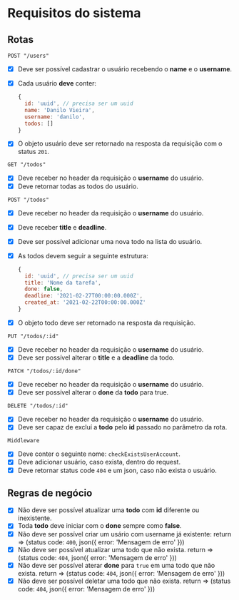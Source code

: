 # Requisitos do sistema

## Rotas

`POST "/users"`

- [x] Deve ser possível cadastrar o usuário recebendo o **name** e o **username**.
- [x] Cada usuário **deve** conter:

  ```javascript
  {
    id: 'uuid', // precisa ser um uuid
    name: 'Danilo Vieira',
    username: 'danilo',
    todos: []
  }
  ```

- [x] O objeto usuário deve ser retornado na resposta da requisição com o status `201`.

`GET "/todos"`

- [x] Deve receber no header da requisição o **username** do usuário.
- [x] Deve retornar todas as todos do usuário.

`POST "/todos"`

- [x] Deve receber no header da requisição o **username** do usuário.
- [x] Deve receber **title** e **deadline**.
- [x] Deve ser possível adicionar uma nova todo na lista do usuário.
- [x] As todos devem seguir a seguinte estrutura:

  ```javascript
  {
    id: 'uuid', // precisa ser um uuid
    title: 'Nome da tarefa',
    done: false,
    deadline: '2021-02-27T00:00:00.000Z',
    created_at: '2021-02-22T00:00:00.000Z'
  }
  ```

- [x] O objeto todo deve ser retornado na resposta da requisição.

`PUT "/todos/:id"`

- [x] Deve receber no header da requisição o **username** do usuário.
- [x] Deve ser possível alterar o **title** e a **deadline** da todo.

`PATCH "/todos/:id/done"`

- [x] Deve receber no header da requisição o **username** do usuário.
- [x] Deve ser possível alterar o **done** da **todo** para true.

`DELETE "/todos/:id"`

- [x] Deve receber no header da requisição o **username** do usuário.
- [x] Deve ser capaz de excluí a **todo** pelo **id** passado no parâmetro da rota.

`Middleware`

- [x] Deve conter o seguinte nome: `checkExistsUserAccount`.
- [x] Deve adicionar usuário, caso exista, dentro do request.
- [x] Deve retornar status code `404` e um json, caso não exista o usuário.

## Regras de negócio

- [x] Não deve ser possível atualizar uma **todo** com **id** diferente ou inexistente.
- [x] Toda **todo** deve iniciar com o **done** sempre como **false**.
- [x] Não deve ser possível criar um usário com username já existente:
      return => (status code: `400`, json({ error: 'Mensagem de erro' }))
- [x] Não deve ser possível atualizar uma todo que não exista.
      return => (status code: `404`, json({ error: 'Mensagem de erro' }))
- [x] Não deve ser possível aterar **done** para `true` em uma todo que não exista.
      return => (status code: `404`, json({ error: 'Mensagem de erro' }))
- [x] Não deve ser possível deletar uma todo que não exista.
      return => (status code: `404`, json({ error: 'Mensagem de erro' }))
